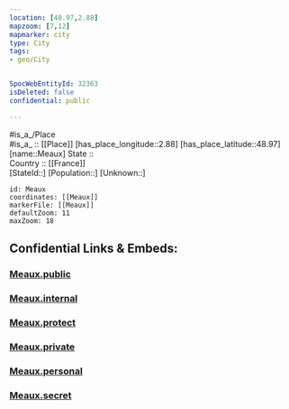 ```yaml
---
location: [48.97,2.88] 
mapzoom: [7,12] 
mapmarker: city 
type: City
tags:
- geo/City


SpocWebEntityId: 32363
isDeleted: false
confidential: public

---
```

#is_a_/Place  
#is_a_ :: [[Place]] 
[has_place_longitude::2.88] 
[has_place_latitude::48.97] 
[name::Meaux] 
State ::  
Country :: [[France]]  
[StateId::] 
[Population::] 
[Unknown::] 


```leaflet
id: Meaux
coordinates: [[Meaux]] 
markerFile: [[Meaux]] 
defaultZoom: 11 
maxZoom: 18
```


## Confidential Links & Embeds: 

### [Meaux.public](/_public/\Earth\Continent\Europe\Europe~West\France\regions~France\Île-de-France\departments~Île-de-France\Seine-et-Marne\communes~Seine-et-Marne\Meaux\cities~MeauxMeaux.public.md) 

### [Meaux.internal](/_internal/\Earth\Continent\Europe\Europe~West\France\regions~France\Île-de-France\departments~Île-de-France\Seine-et-Marne\communes~Seine-et-Marne\Meaux\cities~MeauxMeaux.internal.md) 

### [Meaux.protect](/_protect/\Earth\Continent\Europe\Europe~West\France\regions~France\Île-de-France\departments~Île-de-France\Seine-et-Marne\communes~Seine-et-Marne\Meaux\cities~MeauxMeaux.protect.md) 

### [Meaux.private](/_private/\Earth\Continent\Europe\Europe~West\France\regions~France\Île-de-France\departments~Île-de-France\Seine-et-Marne\communes~Seine-et-Marne\Meaux\cities~MeauxMeaux.private.md) 

### [Meaux.personal](/_personal/\Earth\Continent\Europe\Europe~West\France\regions~France\Île-de-France\departments~Île-de-France\Seine-et-Marne\communes~Seine-et-Marne\Meaux\cities~MeauxMeaux.personal.md) 

### [Meaux.secret](/_secret/\Earth\Continent\Europe\Europe~West\France\regions~France\Île-de-France\departments~Île-de-France\Seine-et-Marne\communes~Seine-et-Marne\Meaux\cities~MeauxMeaux.secret.md)

